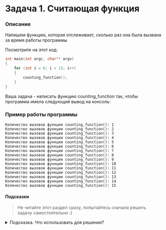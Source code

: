 # Задача 1. Считающая функция

### Описание
Напишем функцию, которая отслеживает, сколько раз она была вызвана за время работы программы

Посмотрите на этот код:
```cpp
int main(int argc, char** argv)
{
    for (int i = 0; i < 15; i++)
    {
        counting_function();
    }
}
```
Ваша задача - написать функцию counting_function так, чтобы программа имела следующий вывод на консоль:

### Пример работы программы
```
Количество вызовов функции counting_function(): 1
Количество вызовов функции counting_function(): 2
Количество вызовов функции counting_function(): 3
Количество вызовов функции counting_function(): 4
Количество вызовов функции counting_function(): 5
Количество вызовов функции counting_function(): 6
Количество вызовов функции counting_function(): 7
Количество вызовов функции counting_function(): 8
Количество вызовов функции counting_function(): 9
Количество вызовов функции counting_function(): 10
Количество вызовов функции counting_function(): 11
Количество вызовов функции counting_function(): 12
Количество вызовов функции counting_function(): 13
Количество вызовов функции counting_function(): 14
Количество вызовов функции counting_function(): 15
```
#### Подсказки

> Не читайте этот раздел сразу, попытайтесь сначала решить задачу самостоятельно :)

<details>

<summary>Подсказка. Что использовать для решения?</summary>

Механизм, позволяющий "запоминать" функции значение своей переменной, заключается в использовании ключевого слова `static` - размещение переменной в статической памяти

Для вывода на консоль использовать `std::cout`

</details>
